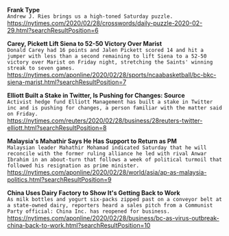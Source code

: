 **Frank Type**\
`Andrew J. Ries brings us a high-toned Saturday puzzle.`\
https://nytimes.com/2020/02/28/crosswords/daily-puzzle-2020-02-29.html?searchResultPosition=6

**Carey, Pickett Lift Siena to 52-50 Victory Over Marist**\
`Donald Carey had 16 points and Jalen Pickett scored 14 and hit a jumper with less than a second remaining to lift Siena to a 52-50 victory over Marist on Friday night, stretching the Saints' winning streak to seven games.`\
https://nytimes.com/aponline/2020/02/28/sports/ncaabasketball/bc-bkc-siena-marist.html?searchResultPosition=7

**Elliott Built a Stake in Twitter, Is Pushing for Changes: Source**\
`Activist hedge fund Elliott Management has built a stake in Twitter inc and is pushing for changes, a person familiar with the matter said on Friday.`\
https://nytimes.com/reuters/2020/02/28/business/28reuters-twitter-elliott.html?searchResultPosition=8

**Malaysia's Mahathir Says He Has Support to Return as PM**\
`Malaysian leader Mahathir Mohamad indicated Saturday that he will reconcile with the former ruling alliance he led with rival Anwar Ibrahim in an about-turn that follows a week of political turmoil that followed his resignation as prime minister.`\
https://nytimes.com/aponline/2020/02/28/world/asia/ap-as-malaysia-politics.html?searchResultPosition=9

**China Uses Dairy Factory to Show It's Getting Back to Work**\
`As milk bottles and yogurt six-packs zipped past on a conveyor belt at a state-owned dairy, reporters heard a sales pitch from a Communist Party official: China Inc. has reopened for business.`\
https://nytimes.com/aponline/2020/02/28/business/bc-as-virus-outbreak-china-back-to-work.html?searchResultPosition=10

